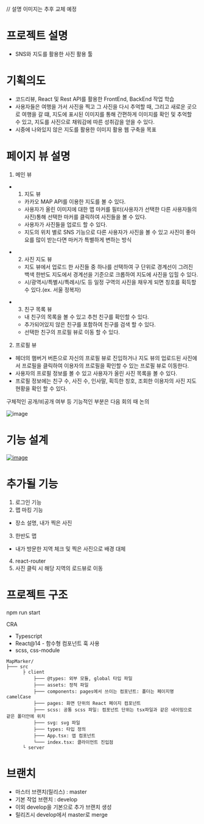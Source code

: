 // 설명 이미지는 추후 교체 예정

# 프로젝트 설명
- SNS와 지도를 활용한 사진 활용 툴 

# 기획의도
- 코드리뷰, React 및 Rest API를 활용한 FrontEnd, BackEnd 작업 학습
- 사용자들은 여행을 가서 사진을 찍고 그 사진을 다시 추억할 때,
  그리고 새로운 곳으로 여행을 갈 떄, 지도에 표시된 이미지를 통해 
  간편하게 이미지를 확인 및 추억할 수 있고, 지도를 사진으로 채워감에 따른 성취감을 얻을 수 있다. 
- 시중에 나와있지 않은 지도를 활용한 이미지 활용 웹 구축을 목표

# 페이지 뷰 설명
1. 메인 뷰
+ 1) 지도 뷰
	+ 카카오 MAP API를 이용한 지도를 볼 수 있다.
	+ 사용자가 올린 이미지에 대한 맵 마커를 필터(사용자가 선택한 다른 사용자들의 사진)통해 선택한 마커를 클릭하여 사진들을 볼 수 있다.
 	+ 사용자가 사진들을 업로드 할 수 있다.
 	+ 지도의 위치 별로 SNS 기능으로 다른 사용자가 사진을 볼 수 있고 사진이 좋아요를 많이 받는다면 마커가 특별하게 변하는 방식

* 2) 사진 지도 뷰
  * 지도 뷰에서 업로드 한 사진들 중 하나를 선택하여 구 단위로 경계선이 그려진 백색 한반도 지도에서 경계선을 기준으로 크롭하여 지도에 사진을 입힐 수 있다.
  * 시/광역시/특별시/특례시/도 등 일정 구역의 사진을 채우게 되면 칭호를 획득할 수 있다.(ex. 서울 정복자)

+ 3) 친구 목록 뷰
  + 내 친구의 목록을 볼 수 있고 추천 친구를 확인할 수 있다.
  + 추가되어있지 않은 친구를 포함하여 친구를 검색 할 수 있다.
  + 선택한 친구의 프로필 뷰로 이동 할 수 있다.
  
2. 프로필 뷰
 * 헤더의 햄버거 버튼으로 자신의 프로필 뷰로 진입하거나 지도 뷰의 업로드된 사진에서 프로필을 클릭하여 이용자의 프로필을 확인할 수 있는 프로필 뷰로 이동한다.
 * 사용자의 프로필 정보를 볼 수 있고 사용자가 올린 사진 목록을 볼 수 있다.
 * 프로필 정보에는 친구 수, 사진 수, 인사말, 획득한 칭호, 조회한 이용자의 사진 지도 현황을 확인 할 수 있다.


구체적인 공개/비공개 여부 등 기능적인 부분은 다음 회의 때 논의

![image](https://user-images.githubusercontent.com/54185900/160247236-d03cab0a-e58e-4393-a66b-5c002c0f3885.png)

# 기능 설계
[![image](https://user-images.githubusercontent.com/54185900/158183983-362b1183-7063-4165-972f-7fabe362ac6d.png)](https://docs.google.com/spreadsheets/d/1TIymhU60-zdRCycat0OhzsLi4mMGeKhrqSw11TC_vRE/edit?usp=sharing)

# 추가될 기능
1. 로그인 기능
2. 맵 마킹 기능
 - 장소 설명, 내가 찍은 사진
3. 한반도 맵
 - 내가 방문한 지역 체크 및 찍은 사진으로 배경 대체
4. react-router
5. 사진 클릭 시 해당 지역의 로드뷰로 이동

# 프로젝트 구조
npm run start

CRA
- Typescript
- React@14 - 함수형 컴포넌트 훅 사용
- scss, css-module

```
MapMarker/
├─── src
      ├ client
          ├─── @types: 외부 모듈, global 타입 파일
          ├─── assets: 정적 파일
          ├─── components: pages에서 쓰이는 컴포넌트: 폴더는 페이지명 camelCase
          ├─── pages: 화면 단위의 React 페이지 컴포넌트
          ├─── scss: 공통 scss 파일: 컴포넌트 단위는 tsx파일과 같은 네이밍으로 같은 폴더안에 위치
          ├─── svg: svg 파일 
          ├─── types: 타입 정의
          ├─── App.tsx: 앱 컴포넌트
          └─── index.tsx: 클라이언트 진입점
      └ server   
```

# 브랜치
 - 마스터 브랜치(릴리스) : master
 - 기본 작업 브랜치 : develop
 - 이외 develop을 기본으로 추가 브랜치 생성
 - 릴리즈시 develop에서 master로 merge
